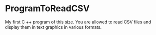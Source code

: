 # ProgramToReadCSV
 My first C ++ program of this size. You are allowed to read CSV files and display them in text graphics in various formats.
